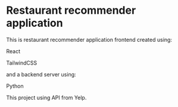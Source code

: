 # Restaurant recommender application

This is restaurant recommender application frontend created using:

React

TailwindCSS

and a backend server using:

Python

This project using API from Yelp.